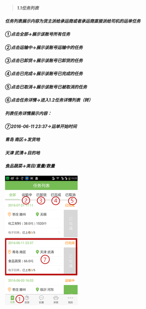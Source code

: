 > ##### 1.1任务列表

##### 任务列表展示内容为货主派给承运商或者承运商直接派给司机的运单任务

##### ①点击全部→展示该账号所有任务

##### ②点击运输中→展示该账号运输中的任务

##### ③点击已卸货→展示该账号已卸货的任务

##### ④点击已完成→展示该账号已完成的任务

##### ⑤点击已取消→展示该账号已被取消的任务

##### ⑥点击任务详情→进入1.2任务详情列表（转）

##### 列表任务详情展示内容：

##### ⑦2016-06-11 23:37→运单开始时间

##### 青岛 南区→发货地

##### 天津 武清→目的地

##### 食品蔬菜→类目\/重量\/数量

![](/assets/w.png)

